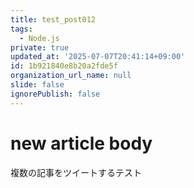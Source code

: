 ```yaml
---
title: test_post012
tags:
  - Node.js
private: true
updated_at: '2025-07-07T20:41:14+09:00'
id: 1b921840e8b20a2fde5f
organization_url_name: null
slide: false
ignorePublish: false
---
```

# new article body
複数の記事をツイートするテスト
